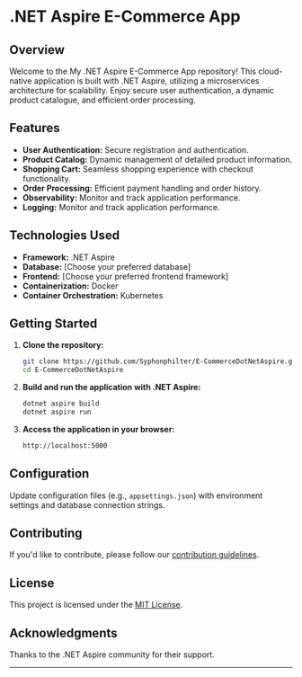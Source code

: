 # .NET Aspire E-Commerce App

## Overview

Welcome to the My .NET Aspire E-Commerce App repository! 
This cloud-native application is built with .NET Aspire, utilizing a microservices architecture for scalability. Enjoy secure user authentication, a dynamic product catalogue, and efficient order processing.

## Features

- **User Authentication:** Secure registration and authentication.
- **Product Catalog:** Dynamic management of detailed product information.
- **Shopping Cart:** Seamless shopping experience with checkout functionality.
- **Order Processing:** Efficient payment handling and order history.
- **Observability:** Monitor and track application performance.
- **Logging:** Monitor and track application performance.

## Technologies Used

- **Framework:** .NET Aspire
- **Database:** [Choose your preferred database]
- **Frontend:** [Choose your preferred frontend framework]
- **Containerization:** Docker
- **Container Orchestration:** Kubernetes

## Getting Started

1. **Clone the repository:**
    ```bash
    git clone https://github.com/Syphonphilter/E-CommerceDotNetAspire.git
    cd E-CommerceDotNetAspire
    ```

2. **Build and run the application with .NET Aspire:**
    ```bash
    dotnet aspire build
    dotnet aspire run
    ```

3. **Access the application in your browser:**
    ```bash
    http://localhost:5000
    ```

## Configuration

Update configuration files (e.g., `appsettings.json`) with environment settings and database connection strings.

## Contributing

If you'd like to contribute, please follow our [contribution guidelines](CONTRIBUTING.md).

## License

This project is licensed under the [MIT License](LICENSE.md).

## Acknowledgments

Thanks to the .NET Aspire community for their support.

---
